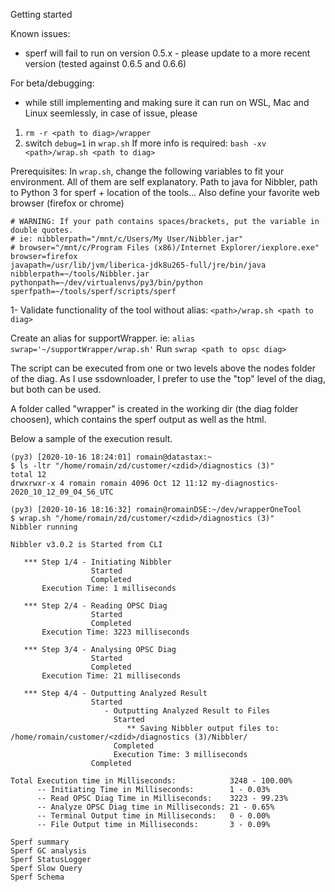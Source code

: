 Getting started

Known issues:
- sperf will fail to run on version 0.5.x - please update to a more recent version (tested against 0.6.5 and 0.6.6)

For beta/debugging:
- while still implementing and making sure it can run on WSL, Mac and Linux seemlessly, in case of issue, please
1. `rm -r <path to diag>/wrapper`
2. switch `debug=1` in `wrap.sh`
If more info is required:
`bash -xv <path>/wrap.sh <path to diag>`

Prerequisites:
In `wrap.sh`, change the following variables to fit your environment.
All of them are self explanatory.
Path to java for Nibbler, path to Python 3 for sperf + location of the tools...
Also define your favorite web browser (firefox or chrome)

```
# WARNING: If your path contains spaces/brackets, put the variable in double quotes.
# ie: nibblerpath="/mnt/c/Users/My User/Nibbler.jar"
# browser="/mnt/c/Program Files (x86)/Internet Explorer/iexplore.exe"
browser=firefox
javapath=/usr/lib/jvm/liberica-jdk8u265-full/jre/bin/java
nibblerpath=~/tools/Nibbler.jar
pythonpath=~/dev/virtualenvs/py3/bin/python
sperfpath=~/tools/sperf/scripts/sperf
```

1- Validate functionality of the tool without alias:
`<path>/wrap.sh <path to diag>`

Create an alias for supportWrapper. ie: `alias swrap='~/supportWrapper/wrap.sh'`
Run `swrap <path to opsc diag>`

The script can be executed from one or two levels above the nodes folder of the diag. As I use ssdownloader, I prefer to use the "top" level of the diag, but both can be used.

A folder called "wrapper" is created in the working dir (the diag folder choosen), which contains the sperf output as well as the html.

Below a sample of the execution result.

```
(py3) [2020-10-16 18:24:01] romain@datastax:~
$ ls -ltr "/home/romain/zd/customer/<zdid>/diagnostics (3)"
total 12
drwxrwxr-x 4 romain romain 4096 Oct 12 11:12 my-diagnostics-2020_10_12_09_04_56_UTC

(py3) [2020-10-16 18:16:32] romain@romainDSE:~/dev/wrapperOneTool
$ wrap.sh "/home/romain/zd/customer/<zdid>/diagnostics (3)"
Nibbler running

Nibbler v3.0.2 is Started from CLI

   *** Step 1/4 - Initiating Nibbler
                  Started
                  Completed
       Execution Time: 1 milliseconds

   *** Step 2/4 - Reading OPSC Diag
                  Started
                  Completed
       Execution Time: 3223 milliseconds

   *** Step 3/4 - Analysing OPSC Diag
                  Started
                  Completed
       Execution Time: 21 milliseconds

   *** Step 4/4 - Outputting Analyzed Result
                  Started
                     - Outputting Analyzed Result to Files
                       Started
                          ** Saving Nibbler output files to: /home/romain/customer/<zdid>/diagnostics (3)/Nibbler/
                       Completed
                       Execution Time: 3 milliseconds
                  Completed

Total Execution time in Milliseconds:            3248 - 100.00%
      -- Initiating Time in Milliseconds:        1 - 0.03%
      -- Read OPSC Diag Time in Milliseconds:    3223 - 99.23%
      -- Analyze OPSC Diag time in Milliseconds: 21 - 0.65%
      -- Terminal Output time in Milliseconds:   0 - 0.00%
      -- File Output time in Milliseconds:       3 - 0.09%

Sperf summary
Sperf GC analysis
Sperf StatusLogger
Sperf Slow Query
Sperf Schema
```
